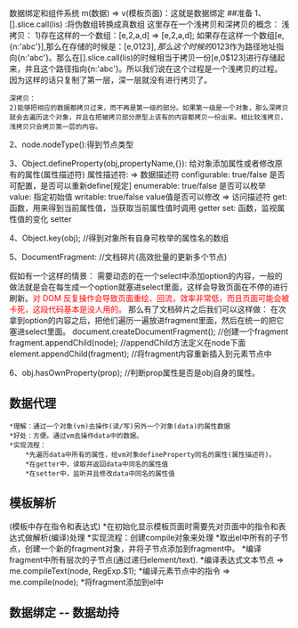 数据绑定和组件系统
m(数据)  => v(模板页面)：这就是数据绑定
##准备
1、[].slice.call(lis) :将伪数组转换成真数组
这里存在一个浅拷贝和深拷贝的概念：
    浅拷贝：
    1)存在这样的一个数组：[e,2,a,d] => [e,2,a,d];
    如果存在这样一个数组[e,{n:'abc'}],那么在存储的时候是：[e,0$123],那么这个时候的0$123作为路径地址指向{n:'abc'}。那么在[].slice.call(lis)的时候相当于拷贝一份[e,0$123]进行存储起来，并且这个路径指向{n:'abc'}。所以我们说在这个过程是一个浅拷贝的过程。因为这样的话只复制了第一层，深一层就没有进行拷贝了。

    深拷贝：
    2)能够把相应的数据都拷贝过来，而不再是第一级的部分。如果第一级是一个对象，那么深拷贝就会去遍历这个对象，并且在把被拷贝部分原型上该有的内容都拷贝一份出来。相比较浅拷贝，浅拷贝只会拷贝第一层的内容。


2、node.nodeType():得到节点类型

3、Object.defineProperty(obj,propertyName,{}):
给对象添加属性或者修改原有的属性(属性描述符)
属性描述符:  => 数据描述符
    configurable: true/false   是否可配置，是否可以重新define[规定]
    enumerable: true/false    是否可以枚举
    value: 指定初始值
    writable: true/false value值是否可以修改
             => 访问描述符
    get: 函数，用来得到当前属性值，当获取当前属性值时调用 getter
    set: 函数，监视属性值的变化 setter

4、Object.key(obj);  //得到对象所有自身可枚举的属性名的数组

5、DocumentFragment: //文档碎片(高效批量的更新多个节点)

假如有一个这样的情景：
需要动态的在一个select中添加option的内容，一般的做法就是会在每生成一个option就塞进select里面，这样会导致页面在不停的进行刷新。<font style="color:red;">对 DOM 反复操作会导致页面重绘、回流，效率非常低，而且页面可能会被卡死，这段代码基本是没人用的。</font>
那么有了文档碎片之后我们可以这样做：
    在次拿到option的内容之后，把他们遍历一遍放进fragment里面，然后在统一的把它塞进select里面。
document.createDocumentFragment();   //创建一个fragment
fragment.appendChild(node); //appendChild方法定义在node下面
element.appendChild(fragment);  //将fragment内容重新插入到元素节点中

6、obj.hasOwnProperty(prop);  //判断prop属性是否是obj自身的属性。

## 数据代理
    *理解：通过一个对象(vm)去操作(读/写)另外一个对象(data)的属性数据
    *好处：方便。通过vm去操作data中的数据。
    *实现流程：
        *先遍历data中所有的属性，给vm对象defineProperty同名的属性(属性描述符)。
        *在getter中，读取并返回data中同名的属性值
        *在setter中，监听并且修改data中同名的属性值
## 模板解析
(模板中存在指令和表达式)
    *在初始化显示模板页面时需要先对页面中的指令和表达式做解析(编译)处理
    *实现流程：创建compile对象来处理
        *取出el中所有的子节点，创建一个新的fragment对象，并将子节点添加到fragment中。
        *编译fragment中所有层次的子节点(通过递归element/text).
            *编译表达式文本节点 => me.compileText(node, RegExp.$1);
            *编译元素节点中的指令 => me.compile(node);
        *将fragment添加到el中

## 数据绑定  --  数据劫持